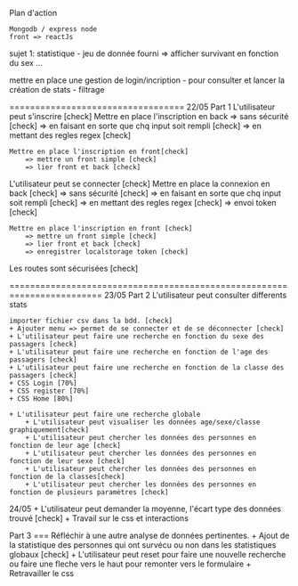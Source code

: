 Plan d'action 

    Mongodb / express node
    front => reactJs

sujet 1: statistique 
	- jeu de donnée fourni
=> afficher survivant en fonction du sex ... 

mettre en place une gestion de login/incription
	- pour consulter et lancer la création de stats
	- filtrage


==================================
22/05
Part 1
L'utilisateur peut s'inscrire [check]
	Mettre en place l'inscription en back
		=> sans sécurité [check]
		=> en faisant en sorte que chq input soit rempli [check]
		=> en mettant des regles regex [check]

	Mettre en place l'inscription en front[check]
		=> mettre un front simple [check]
		=> lier front et back [check]

L'utilisateur peut se connecter [check]
	Mettre en place la connexion en back [check]
		=> sans sécurité [check]
		=> en faisant en sorte que chq input soit rempli [check]
		=> en mettant des regles regex [check]
		=> envoi token [check]

	Mettre en place l'inscription en front [check]
		=> mettre un front simple [check]
		=> lier front et back [check]
		=> enregistrer localstorage token [check]

Les routes sont sécurisées [check]

========================================================================
23/05
Part 2
L'utilisateur peut consulter differents stats

	importer fichier csv dans la bdd. [check]
	+ Ajouter menu => permet de se connecter et de se déconnecter [check]
	+ L'utilisateur peut faire une recherche en fonction du sexe des passagers [check]
	+ L'utilisateur peut faire une recherche en fonction de l'age des passagers [check]
	+ L'utilisateur peut faire une recherche en fonction de la classe des passagers [check]
	+ CSS Login [70%]
	+ CSS register [70%]
	+ CSS Home [80%]
	
	+ L'utilisateur peut faire une recherche globale
		+ L'utilisateur peut visualiser les données age/sexe/classe graphiquement[check]
		+ L'utilisateur peut chercher les données des personnes en fonction de leur age [check]
		+ L'utilisateur peut chercher les données des personnes en fonction de leur sexe [check]
		+ L'utilisateur peut chercher les données des personnes en fonction de la classes[check]
		+ L'utilisateur peut chercher les données des personnes en fonction de plusieurs paramètres [check]

24/05
	+ L'utilisateur peut demander la moyenne, l'écart type des données trouvé [check]
	+ Travail sur le css et interactions


Part 3
	=== Réfléchir à une autre analyse de données pertinentes.
	+ Ajout de la statistique des personnes qui ont survécu ou non dans les statistiques globaux  [check]
	+ L'utilisateur peut reset pour faire une nouvelle recherche ou faire une fleche vers le haut pour remonter vers le formulaire
	+ Retravailler le css

